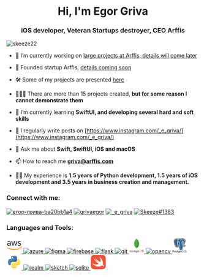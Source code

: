 <h1 align="center">Hi, I'm Egor Griva</h1>
<h3 align="center">iOS developer, Veteran Startups destroyer, CEO Arffis</h3>

<p align="left"> <img src="https://komarev.com/ghpvc/?username=skeeze22&label=Profile%20views&color=0e75b6&style=flat" alt="skeeze22" /> </p>

- 🔭 I’m currently working on [large projects at Arffis, details will come later](https://arffis.com/)

- 🤝 Founded startup Arffis, [details coming soon](https://arffis.com/)

- 🛠 Some of my projects are presented [here](https://apps.apple.com/ru/developer/egor-griva/id1526674012)

- 🤷🏼‍♂️ There are more than 15 projects created,  **but for some reason I cannot demonstrate them**

- 🌱 I’m currently learning **SwiftUI, and developing several hard and soft skills**

- 📝 I regularly write posts on [https://www.instagram.com/_e_griva/](https://www.instagram.com/_e_griva/)

- 💬 Ask me about **Swift, SwiftUI, iOS and macOS**

- 📫 How to reach me **griva@arffis.com**

- 👨‍💻 My experience is **1.5 years of Python development, 1.5 years of iOS development and 3.5 years in business creation and management.**

<h3 align="left">Connect with me:</h3>
<p align="left">
<a href="https://linkedin.com/in/егор-грива-ba20bb1a4" target="blank"><img align="center" src="https://simpleicons.org/icons/linkedin.svg" alt="егор-грива-ba20bb1a4" height="30" width="40" /></a>
<a href="https://fb.com/grivaegor" target="blank"><img align="center" src="https://simpleicons.org/icons/facebook.svg" alt="grivaegor" height="30" width="40" /></a>
<a href="https://instagram.com/_e_griva" target="blank"><img align="center" src="https://simpleicons.org/icons/instagram.svg" alt="_e_griva" height="30" width="40" /></a>
<a href="https://discord.gg/Skeeze#1383" target="blank"><img align="center" src="https://simpleicons.org/icons/discord.svg" alt="Skeeze#1383" height="30" width="40" /></a>
</p>

<h3 align="left">Languages and Tools:</h3>
<p align="left"> <a href="https://aws.amazon.com" target="_blank"> <img src="https://raw.githubusercontent.com/devicons/devicon/master/icons/amazonwebservices/amazonwebservices-original-wordmark.svg" alt="aws" width="40" height="40"/> </a> <a href="https://azure.microsoft.com/en-in/" target="_blank"> <img src="https://www.vectorlogo.zone/logos/microsoft_azure/microsoft_azure-icon.svg" alt="azure" width="40" height="40"/> </a> <a href="https://www.figma.com/" target="_blank"> <img src="https://www.vectorlogo.zone/logos/figma/figma-icon.svg" alt="figma" width="40" height="40"/> </a> <a href="https://firebase.google.com/" target="_blank"> <img src="https://www.vectorlogo.zone/logos/firebase/firebase-icon.svg" alt="firebase" width="40" height="40"/> </a> <a href="https://flask.palletsprojects.com/" target="_blank"> <img src="https://www.vectorlogo.zone/logos/pocoo_flask/pocoo_flask-icon.svg" alt="flask" width="40" height="40"/> </a> <a href="https://git-scm.com/" target="_blank"> <img src="https://www.vectorlogo.zone/logos/git-scm/git-scm-icon.svg" alt="git" width="40" height="40"/> </a> <a href="https://www.mongodb.com/" target="_blank"> <img src="https://raw.githubusercontent.com/devicons/devicon/master/icons/mongodb/mongodb-original-wordmark.svg" alt="mongodb" width="40" height="40"/> </a> <a href="https://opencv.org/" target="_blank"> <img src="https://www.vectorlogo.zone/logos/opencv/opencv-icon.svg" alt="opencv" width="40" height="40"/> </a> <a href="https://www.postgresql.org" target="_blank"> <img src="https://raw.githubusercontent.com/devicons/devicon/master/icons/postgresql/postgresql-original-wordmark.svg" alt="postgresql" width="40" height="40"/> </a> <a href="https://www.python.org" target="_blank"> <img src="https://raw.githubusercontent.com/devicons/devicon/master/icons/python/python-original.svg" alt="python" width="40" height="40"/> </a> <a href="https://realm.io/" target="_blank"> <img src="https://raw.githubusercontent.com/bestofjs/bestofjs-webui/8665e8c267a0215f3159df28b33c365198101df5/public/logos/realm.svg" alt="realm" width="40" height="40"/> </a> <a href="https://www.sketch.com/" target="_blank"> <img src="https://www.vectorlogo.zone/logos/sketchapp/sketchapp-icon.svg" alt="sketch" width="40" height="40"/> </a> <a href="https://www.sqlite.org/" target="_blank"> <img src="https://www.vectorlogo.zone/logos/sqlite/sqlite-icon.svg" alt="sqlite" width="40" height="40"/> </a> <a href="https://developer.apple.com/swift/" target="_blank"> <img src="https://raw.githubusercontent.com/devicons/devicon/master/icons/swift/swift-original.svg" alt="swift" width="40" height="40"/> </a> </p>

